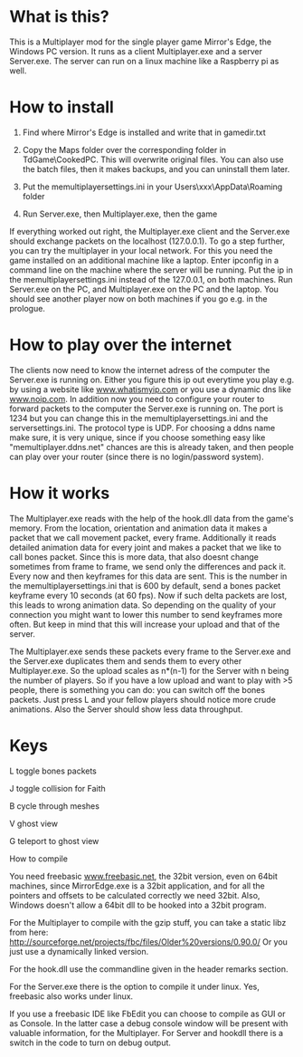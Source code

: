 # What is this?

This is a Multiplayer mod for the single player game Mirror's Edge, the Windows PC version. It runs as a client Multiplayer.exe and a server Server.exe. The server can run on a linux machine like a Raspberry pi as well.


# How to install

1. Find where Mirror's Edge is installed and write that in gamedir.txt

2. Copy the Maps folder over the corresponding folder in TdGame\CookedPC. This will overwrite original files. You can also use the batch files, then it makes backups, and you can uninstall them later.

3. Put the memultiplayersettings.ini in your Users\xxx\AppData\Roaming folder

4. Run Server.exe, then Multiplayer.exe, then the game

If everything worked out right, the Multiplayer.exe client and the Server.exe should exchange packets on the localhost (127.0.0.1).
To go a step further, you can try the multiplayer in your local network.
For this you need the game installed on an additional machine like a laptop.
Enter ipconfig in a command line on the machine where the server will be running.
Put the ip in the memultiplayersettings.ini instead of the 127.0.0.1, on both machines.
Run Server.exe on the PC, and Multiplayer.exe on the PC and the laptop.
You should see another player now on both machines if you go e.g. in the prologue.


# How to play over the internet

The clients now need to know the internet adress of the computer the Server.exe is running on.
Either you figure this ip out everytime you play e.g. by using a website like www.whatismyip.com or you use a dynamic dns like www.noip.com.
In addition now you need to configure your router to forward packets to the computer the Server.exe is running on. The port is 1234 but you can change this in the memultiplayersettings.ini and the serversettings.ini. The protocol type is UDP.
For choosing a ddns name make sure, it is very unique, since if you choose something easy like "memultiplayer.ddns.net" chances are this is already taken, and then people can play over your router (since there is no login/password system).


# How it works

The Multiplayer.exe reads with the help of the hook.dll data from the game's memory. From the location, orientation and animation data it makes a packet that we call movement packet, every frame. Additionally it reads detailed animation data for every joint and makes a packet that we like to call bones packet. Since this is more data, that also doesnt change sometimes from frame to frame, we send only the differences and pack it. Every now and then keyframes for this data are sent. This is the number in the memultiplayersettings.ini that is 600 by default, send a bones packet keyframe every 10 seconds (at 60 fps). Now if such delta packets are lost, this leads to wrong animation data. So depending on the quality of your connection you might want to lower this number to send keyframes more often. But keep in mind that this will increase your upload and that of the server.

The Multiplayer.exe sends these packets every frame to the Server.exe and the Server.exe duplicates them and sends them to every other Multiplayer.exe. So the upload scales as n*(n-1) for the Server with n being the number of players. So if you have a low upload and want to play with >5 people, there is something you can do: you can switch off the bones packets. Just press L and your fellow players should notice more crude animations. Also the Server should show less data throughput.


# Keys

L toggle bones packets

J toggle collision for Faith

B cycle through meshes

V ghost view

G teleport to ghost view


How to compile

You need freebasic www.freebasic.net, the 32bit version, even on 64bit machines, since MirrorEdge.exe is a 32bit application, and for all the pointers and offsets to be calculated correctly we need 32bit. Also, Windows doesn't allow a 64bit dll to be hooked into a 32bit program.

For the Multiplayer to compile with the gzip stuff, you can take a static libz from here:
http://sourceforge.net/projects/fbc/files/Older%20versions/0.90.0/
Or you just use a dynamically linked version.

For the hook.dll use the commandline given in the header remarks section.

For the Server.exe there is the option to compile it under linux. Yes, freebasic also works under linux.

If you use a freebasic IDE like FbEdit you can choose to compile as GUI or as Console. In the latter case a debug console window will be present with valuable information, for the Multiplayer. For Server and hookdll there is a switch in the code to turn on debug output.








